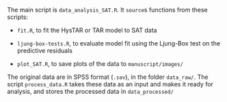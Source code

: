 The main script is `data_analysis_SAT.R`. It `source`s functions from these scripts:

* `fit.R`, to fit the HysTAR or TAR model to SAT data

* `ljung-box-tests.R`, to evaluate model fit using the Ljung-Box test on the predictive residuals

* `plot_SAT.R`, to save plots of the data to `manuscript/images/`

The original data are in SPSS format (`.sav`), in the folder `data_raw/`. The script `process_data.R` takes these data as an input and makes it ready for analysis, and stores the processed data in `data_processed/`
